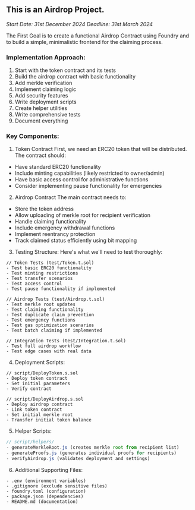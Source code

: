 ## This is an Airdrop Project. 
_Start Date: 31st December 2024_
_Deadline: 31st March 2024_

The First Goal is to create a functional Airdrop Contract using Foundry and to build a simple, minimalistic frontend for the claiming process.


### Implementation Approach:
1. Start with the token contract and its tests
2. Build the airdrop contract with basic functionality
3. Add merkle verification
4. Implement claiming logic
5. Add security features
6. Write deployment scripts
7. Create helper utilities
8. Write comprehensive tests
9. Document everything


### Key Components:

1. Token Contract
First, we need an ERC20 token that will be distributed. The contract should:
- Have standard ERC20 functionality
- Include minting capabilities (likely restricted to owner/admin)
- Have basic access control for administrative functions
- Consider implementing pause functionality for emergencies

2. Airdrop Contract
The main contract needs to:
- Store the token address
- Allow uploading of merkle root for recipient verification
- Handle claiming functionality
- Include emergency withdrawal functions
- Implement reentrancy protection
- Track claimed status efficiently using bit mapping

3. Testing Structure:
Here's what we'll need to test thoroughly:

```solidity
// Token Tests (test/Token.t.sol)
- Test basic ERC20 functionality
- Test minting restrictions
- Test transfer scenarios
- Test access control
- Test pause functionality if implemented

// Airdrop Tests (test/Airdrop.t.sol)
- Test merkle root updates
- Test claiming functionality
- Test duplicate claim prevention
- Test emergency functions
- Test gas optimization scenarios
- Test batch claiming if implemented

// Integration Tests (test/Integration.t.sol)
- Test full airdrop workflow
- Test edge cases with real data
```

4. Deployment Scripts:
```solidity
// script/DeployToken.s.sol
- Deploy token contract
- Set initial parameters
- Verify contract

// script/DeployAirdrop.s.sol
- Deploy airdrop contract
- Link token contract
- Set initial merkle root
- Transfer initial token balance
```

5. Helper Scripts:
```javascript
// script/helpers/
- generateMerkleRoot.js (creates merkle root from recipient list)
- generateProofs.js (generates individual proofs for recipients)
- verifyAirdrop.js (validates deployment and settings)
```

6. Additional Supporting Files:
```
- .env (environment variables)
- .gitignore (exclude sensitive files)
- foundry.toml (configuration)
- package.json (dependencies)
- README.md (documentation)
```